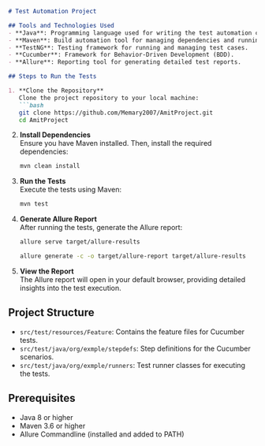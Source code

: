 ```markdown
# Test Automation Project

## Tools and Technologies Used
- **Java**: Programming language used for writing the test automation code.
- **Maven**: Build automation tool for managing dependencies and running tests.
- **TestNG**: Testing framework for running and managing test cases.
- **Cucumber**: Framework for Behavior-Driven Development (BDD).
- **Allure**: Reporting tool for generating detailed test reports.

## Steps to Run the Tests

1. **Clone the Repository**  
   Clone the project repository to your local machine:
   ```bash
   git clone https://github.com/Memary2007/AmitProject.git
   cd AmitProject
   ```
2. **Install Dependencies**  
   Ensure you have Maven installed. Then, install the required dependencies:
   ```bash
   mvn clean install
   ```

3. **Run the Tests**  
   Execute the tests using Maven:
   ```bash
   mvn test
   ```

4. **Generate Allure Report**  
   After running the tests, generate the Allure report:
   ```bash
   allure serve target/allure-results
   ```
   ```bash
   allure generate -c -o target/allure-report target/allure-results
    ```
5. **View the Report**  
   The Allure report will open in your default browser, providing detailed insights into the test execution.

## Project Structure
- `src/test/resources/Feature`: Contains the feature files for Cucumber tests.
- `src/test/java/org/exmple/stepdefs`: Step definitions for the Cucumber scenarios.
- `src/test/java/org/exmple/runners`: Test runner classes for executing the tests.

## Prerequisites
- Java 8 or higher
- Maven 3.6 or higher
- Allure Commandline (installed and added to PATH)
```